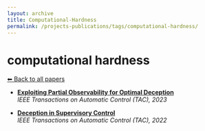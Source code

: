 ```yaml
---
layout: archive
title: Computational-Hardness
permalink: /projects-publications/tags/computational-hardness/
---
```


# computational hardness
[⬅ Back to all papers](../papers/)

- **[Exploiting Partial Observability for Optimal Deception](../papers.md)**  
  *IEEE Transactions on Automatic Control (TAC), 2023*

- **[Deception in Supervisory Control](../papers.md)**  
  *IEEE Transactions on Automatic Control (TAC), 2022*